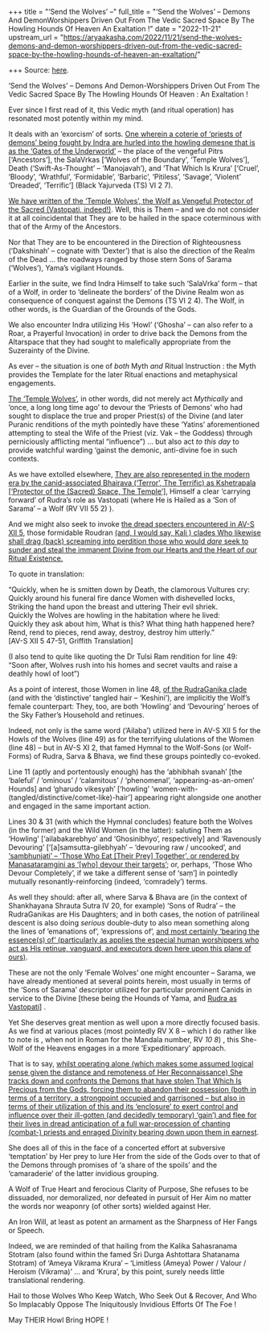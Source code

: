 +++
title = "‘Send the Wolves’ –"
full_title = "‘Send the Wolves’ – Demons And DemonWorshippers Driven Out From The Vedic Sacred Space By The Howling Hounds Of Heaven An Exaltation !"
date = "2022-11-21"
upstream_url = "https://aryaakasha.com/2022/11/21/send-the-wolves-demons-and-demon-worshippers-driven-out-from-the-vedic-sacred-space-by-the-howling-hounds-of-heaven-an-exaltation/"

+++
Source: [here](https://aryaakasha.com/2022/11/21/send-the-wolves-demons-and-demon-worshippers-driven-out-from-the-vedic-sacred-space-by-the-howling-hounds-of-heaven-an-exaltation/).

‘Send the Wolves’ – Demons And Demon-Worshippers Driven Out From The Vedic Sacred Space By The Howling Hounds Of Heaven : An Exaltation !

Ever since I first read of it, this Vedic myth (and ritual operation) has resonated most potently within my mind.

It deals with an ‘exorcism’ of sorts. [One wherein a coterie of ‘priests of demons’ being fought by Indra are hurled into the howling demesne that is as the ‘Gates of the Underworld’](https://aryaakasha.com/2022/11/16/salav%e1%b9%9bka-the-wolves-of-the-temple-the-enclosure-and-ancestral-warding-cruel-sanction-meted-out-via-the-howling-hounds-of-heaven-excerpt-iv-from-on-the-wolves-of-rudra/) – the place of the vengeful Pitrs \[‘Ancestors’\], the SalaVrkas \[‘Wolves of the Boundary’, ‘Temple Wolves’\], Death (‘Swift-As-Thought’ – ‘Manojavah’), and ‘That Which Is Krura’ \[‘Cruel’, ‘Bloody’, ‘Wrathful’, ‘Formidable’, ‘Barbaric’, ‘Pitiless’, ‘Savage’, ‘Violent’ ‘Dreaded’, ‘Terrific’\] (Black Yajurveda (TS) VI 2 7).

[We have written of the ‘Temple Wolves’, the Wolf as Vengeful Protector of the Sacred (Vastopati, indeed!)](https://aryaakasha.com/2022/07/03/on-the-wolves-of-rudra-the-terrific-well-storied-wolves-and-wolf-forms-of-the-indo-european-sky-father/). Well, this is Them – and we do not consider it at all coincidental that They are to be hailed in the space coterminous with that of the Army of the Ancestors.

Nor that They are to be encountered in the Direction of Righteousness (‘Dakshinah’ – cognate with ‘Dexter’) that is also the direction of the Realm of the Dead … the roadways ranged by those stern Sons of Sarama (‘Wolves’), Yama’s vigilant Hounds.

Earlier in the suite, we find Indra Himself to take such ‘SalaVrka’ form – that of a Wolf, in order to ‘delineate the borders’ of the Divine Realm won as consequence of conquest against the Demons (TS VI 2 4). The Wolf, in other words, is the Guardian of the Grounds of the Gods.

We also encounter Indra utilizing His ‘Howl’ (‘Ghosha’ – can also refer to a Roar, a Prayerful Invocation) in order to drive back the Demons from the Altarspace that they had sought to malefically appropriate from the Suzerainty of the Divine.

As ever – the situation is one of *both* Myth *and* Ritual Instruction : the Myth provides the Template for the later Ritual enactions and metaphysical engagements.

[The ‘Temple Wolves’](https://aryaakasha.com/2022/11/13/de-natura-luporum-the-temple-wolf-the-custodes-of-the-holy-ground-the-guardian-typology-of-the-wolf-born-lord-of-the-bow-excerpt-iii-from-on-the-wolves-of-rudra-the-terrific-we/), in other words, did not merely act *Mythically* and ‘once, a long long time ago’ to devour the ‘Priests of Demons’ who had sought to displace the true and proper Priest(s) of the Divine (and later Puranic renditions of the myth pointedly have these ‘Yatins’ aforementioned attempting to steal the Wife of the Priest (viz. Vak – the Goddess) through perniciously afflicting mental “influence”) … but also act *to this day* to provide watchful warding ‘gainst the demonic, anti-divine foe in such contexts.

As we have extolled elsewhere, [They are also represented in the modern era by the canid-associated Bhairava (‘Terror’, The Terrific) as Kshetrapala \[‘Protector of the (Sacred) Space, The Temple’\]](https://aryaakasha.com/2022/11/16/bhairava-kshetrapala-the-terrifying-guardian-of-the-temple-castellan-of-the-holy-city-and-his-hounds-of-furious-vengeance-and-laws-upholding-excerpt-v-from-on-the-wolves-of-rudra/), Himself a clear ‘carrying forward’ of Rudra’s role as Vastopati (where He is Hailed as a ‘Son of Sarama’ – a Wolf (RV VII 55 2) ).

And we might also seek to invoke [the dread specters encountered in AV-S XII 5](https://aryaakasha.com/2022/03/08/rudraganika-a-study-in-eternal-return-as-manifested-through-the-sky-fathers-female-retinue-across-the-indo-european-world/), those formidable Roudran [(and, I would say, Kali ) clades Who likewise shall drag (back) screaming into perdition those who would *dare* seek to sunder and steal the immanent Divine from our Hearts and the Heart of our Ritual Existence.](https://aryaakasha.com/2022/08/31/on-the-army-of-kali/)

To quote in translation:

“Quickly, when he is smitten down by Death, the clamorous Vultures cry:  
Quickly around his funeral fire dance Women with dishevelled locks,  
Striking the hand upon the breast and uttering Their evil shriek.  
Quickly the Wolves are howling in the habitation where he lived:  
Quickly they ask about him, What is this? What thing hath happened here?  
Rend, rend to pieces, rend away, destroy, destroy him utterly.”  
\[AV-S XII 5 47-51, Griffith Translation\]

(I also tend to quite like quoting the Dr Tulsi Ram rendition for line 49:  
“Soon after, Wolves rush into his homes and secret vaults and raise a deathly howl of loot”)

As a point of interest, those Women in line 48, [of the RudraGanika clade](https://aryaakasha.com/2022/03/08/rudraganika-a-study-in-eternal-return-as-manifested-through-the-sky-fathers-female-retinue-across-the-indo-european-world/) (and with the ‘distinctive’ tangled hair – ‘Keshini’), are implicitly the Wolf’s female counterpart: They, too, are both ‘Howling’ and ‘Devouring’ heroes of the Sky Father’s Household and retinues.

Indeed, not only is the same word (‘Ailaba’) utilized here in AV-S XII 5 for the Howls of the Wolves (line 49) as for the terrifying ululations of the Women (line 48) – but in AV-S XI 2, that famed Hymnal to the Wolf-Sons (or Wolf-Forms) of Rudra, Sarva & Bhava, we find these groups pointedly co-evoked.

Line 11 (aptly and portentously enough) has the ‘abhibhah svanah’ \[the ‘baleful’ / ‘ominous’ / ‘calamitous’ / ‘phenomenal’, ‘appearing-as-an-omen’ Hounds\] and ‘gharudo vikesyah’ \[‘howling’ ‘women-with-(tangled/distinctive/comet-like)-hair’\] appearing right alongside one another and engaged in the same important action.

Lines 30 & 31 (with which the Hymnal concludes) feature both the Wolves (in the former) and the Wild Women (in the latter): saluting Them as ‘Howling’ \[‘ailabakarebhyo’ and ‘Ghosinibhyo’, respectively\] and ‘Ravenously Devouring’ \[‘\[a\]samsutta-gilebhyah’ – ‘devouring raw / uncooked’, and [‘sambhunjati’ – ‘Those Who Eat \[Their Prey\] Together’, or rendered by Manasataramgini as ‘\[who\] devour their targets’](https://aryaakasha.com/2022/05/16/extraordinary-rendition-specifically-limb-from-limb-sambhunjati-a-rudraganika-excerpt/); or, perhaps, ‘Those Who Devour Completely’, if we take a different sense of ‘saṃ’\] in pointedly mutually resonantly-reinforcing (indeed, ‘comradely’) terms.

As well they should: after all, where Sarva & Bhava are (in the context of Shankhayana Shrauta Sutra IV 20, for example) ‘Sons of Rudra’ – the RudraGanikas are His Daughters; and in both cases, the notion of patrilineal descent is also doing *serious* double-duty to also mean something along the lines of ’emanations of’, ‘expressions of’, [and most certainly ‘bearing the essence(s) of’ (particularly as applies the especial human worshippers who act as His retinue, vanguard, and executors down here upon this plane of ours)](https://aryaakasha.com/2022/05/25/on-becoming-rudra-the-indo-european-investiture-of-the-divine-essence-in-ritual-and-beyond/).

These are not the only ‘Female Wolves’ one might encounter – Sarama, we have already mentioned at several points herein, most usually in terms of the ‘Sons of Sarama’ descriptor utilized for particular prominent Canids in service to the Divine \[these being the Hounds of Yama, and [Rudra as Vastopati](https://aryaakasha.com/2022/11/12/rudra-by-day-rudra-by-night-countering-claims-of-the-terrific-god-being-somehow-marginal-based-upon-spurious-vedic-non-comprehension/)\] .

Yet She deserves great mention as well upon a more directly focused basis. As we find at various places (most pointedly RV X 8 – which I do rather like to note is , when not in Roman for the Mandala number, RV *10 8*) , this She-Wolf of the Heavens engages in a more ‘Expeditionary’ approach.

That is to say, [whilst operating alone (which makes some assumed logical sense given the distance and remoteness of Her Reconnaissance) She tracks down and confronts the Demons that have stolen That Which Is Precious from the Gods, forcing them to abandon their possession (both in terms of a territory, a strongpoint occupied and garrisoned – but also in terms of their utilization of this and its ‘enclosure’ *to* exert control and influence over their ill-gotten (and decidedly temporary) ‘gain’) and flee for their lives in dread anticipation of a full war-procession of chanting (combat-) priests and enraged Divinity bearing down upon them in earnest](https://aryaakasha.com/2020/12/02/on-odin-brihaspati-as-song-smith-the-sung-seizing-of-the-wealth-of-cows/).

She does all of this in the face of a concerted effort at subversive ‘temptation’ by Her prey to lure Her from the side of the Gods over to that of the Demons through promises of ‘a share of the spoils’ and the ‘camaraderie’ of the latter invidious grouping.

A Wolf of True Heart and ferocious Clarity of Purpose, She refuses to be dissuaded, nor demoralized, nor defeated in pursuit of Her Aim no matter the words nor weaponry (of other sorts) wielded against Her.

An Iron Will, at least as potent an armament as the Sharpness of Her Fangs or Speech.

Indeed, we are reminded of that hailing from the Kalika Sahasranama Stotram (also found within the famed Sri Durga Ashtottara Shatanama Stotram) of ‘Ameya Vikrama Krura’ – ‘Limitless (Ameya) Power / Valour / Heroism (Vikrama)’ … and ‘Krura’, by this point, surely needs little translational rendering.

Hail to those Wolves Who Keep Watch, Who Seek Out & Recover, And Who So Implacably Oppose The Iniquitously Invidious Efforts Of The Foe !

May THEIR Howl Bring HOPE !
